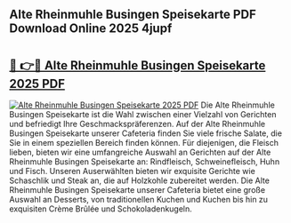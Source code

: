## Alte Rheinmuhle Busingen Speisekarte PDF Download Online 2025 4jupf

# <h2><a href="http://gc67rze.nevu.top/?p=Alte+Rheinmuhle+Busingen+Speisekarte">🔗 👉🔴 Alte Rheinmuhle Busingen Speisekarte 2025 PDF</a></h2>

[![Alte Rheinmuhle Busingen Speisekarte 2025 PDF](https://i.imgur.com/dBaPXMq.png)](http://gc67rze.nevu.top/?p=Alte+Rheinmuhle+Busingen+Speisekarte)
Die Alte Rheinmuhle Busingen Speisekarte ist die Wahl zwischen einer Vielzahl von Gerichten und befriedigt Ihre Geschmackspräferenzen. Auf der Alte Rheinmuhle Busingen Speisekarte unserer Cafeteria finden Sie viele frische Salate, die Sie in einem speziellen Bereich finden können. Für diejenigen, die Fleisch lieben, bieten wir eine umfangreiche Auswahl an Gerichten auf der Alte Rheinmuhle Busingen Speisekarte an: Rindfleisch, Schweinefleisch, Huhn und Fisch. Unseren Auserwählten bieten wir exquisite Gerichte wie Schaschlik und Steak an, die auf Holzkohle zubereitet werden. Die Alte Rheinmuhle Busingen Speisekarte unserer Cafeteria bietet eine große Auswahl an Desserts, von traditionellen Kuchen und Kuchen bis hin zu exquisiten Crème Brûlée und Schokoladenkugeln.
